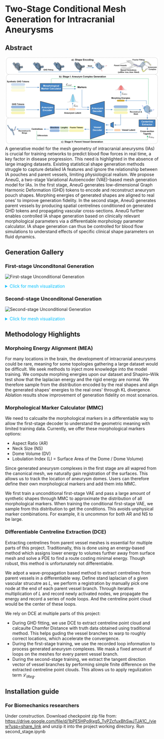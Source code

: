 # Two-Stage Conditional Mesh Generation for Intracranial Aneurysms
## Abstract
![Schematic](media/schematic_type2.jpeg)
A generative model for the mesh geometry of intracranial aneurysms (IAs) is crucial for training networks to predict blood flow forces in real time, a key factor in disease progression. This need is highlighted in the absence of large imaging datasets. Existing statistical shape generation methods struggle to capture detailed IA features and ignore the relationship between IA pouches and parent vessels, limiting physiological realism. We propose AneuG, a two-stage Variational Autoencoder (VAE)-based mesh generation model for IAs. In the first stage, AneuG generates low-dimensional Graph Harmonic Deformation (GHD) tokens to encode and reconstruct aneurysm pouch shapes. Morphing energies of generated shapes are aligned to real ones’ to improve generation fidelity. In the second stage, AneuG generates parent vessels by producing spatial centrelines conditioned on generated GHD tokens and propagating vascular cross-sections. AneuG further enables controlled IA shape generation based on clinically relevant morphological parameters via a differentiable morphology parameter calculator. IA shape generation can thus be controlled for blood flow simulations to understand effects of specific clinical shape parameters on fluid dynamics.


## Generation Gallery
### First-stage Unconditonal Generation
![First-stage Unconditional Generation](media/first_stage.gif)
<details>
    <summary style="color:deepskyblue;">Click for mesh visualization</summary>
    <img src="media/first_stage.png" alt="Mesh Visualization">
</details>

### Second-stage Unconditonal Generation
![Second-stage Unconditional Generation](media/second_stage.gif)
<details>
    <summary style="color:deepskyblue;">Click for mesh visualization</summary>
    <img src="media/second_stage.png" alt="Mesh Visualization">
</details>

## Methodology Highlights
### Morphoing Energy Alignment (MEA)
For many locations in the brain, the development of intracranial aneurysms could be rare, meaning for some topologies gathering a large dataset would be difficult. We seek methods to inject more knowledge into the model training. We compute morphing energies upon our dataset and Shapiro–Wilk test show that the laplacian energy and the rigid energy are normal. We therefore sample from the distribution encoded by the real shapes and align the generated shapes' energies to the real ones' through KL divergence. Ablation results show improvement of generation fidelity on most scenarios.

### Morphological Marker Calculator (MMC)
We need to calcualte the morphological markers in a differentiable way to allow the first-stage decoder to understand the geometric meaning with limited training data. Currently, we offer these morphological markers options:
- Aspect Ratio (AR)
- Neck Size (NS)
- Dome Volume (DV)
- Lobulation Index (LI = Surface Area of the Dome / Dome Volume)

Since generated aneurysm complexes in the first stage are all wapred from the canonical mesh, we naturally gain registration of the surfaces. This allows us to track the location of aneurysm domes. Users can therefore define their own morphological markers and add them into MMC.

We first train a unconditional first-stage VAE and pass a large amount of synthetic shapes through MMC to approximate the distribution of all morphological markers. When training the conditional first-stage VAE, we sample from this distribution to get the conditions. This avoids unphysical marker combinations. For example, it is uncommon for both AR and NS to be large.

### Differentiable Centreline Extraction (DCE)
Extracting centrelines from parent vessel meshes is essential for multiple parts of this project. Traditionally, this is done using an energy-based method which assigns lower energy to volumes further away from surface mesh and solve a PDE to find a route costing minimal energy. Though robust, this method is unfortunately not differentiable.

We adpot a wave-propagation based method to extract centrelines from parent vessels in a differentiable way. Define stand laplacian of a given vascular strucutre as $L$, we perform a registration by manually pick one node at the end of each parent vessel branch. Through iterative multiplication of $L$ and record newly activated nodes, we propagate the energy and record a series of node loops. And the centreline point cloud would be the center of these loops.

We rely on DCE at multiple parts of this project:
- During GHD fitting, we use DCE to extract centreline point cloud and calcaulte Chamfer Distance with truth data obtained using traditional method. This helps guding the vessel branches to warp to roughly correct locations, which accelerate the convergence.
- During the first-stage training, we use the recorded loop information to process generated aneurysm complexes. We mask a fixed amount of loops on the meshes for every parent vessel branch.
- During the second-stage training, we extract the tangent direction vector of vessel branches by performing simple finite difference on the extracted centreline point clouds. This allows us to apply regulization term $\mathcal L_{tReg}$.

## Installation guide
### For Biomechanics researchers
Under construction.
Download checkpoint zip file from: https://drive.google.com/file/d/1bPE5HPo9jxg5_TyPZcfuxBhSwJTJA1C_/view?usp=share_link and unzip it into the project working directory.
Run second_stage.ipynb